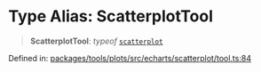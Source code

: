 # Type Alias: ScatterplotTool

> **ScatterplotTool**: *typeof* [`scatterplot`](../variables/scatterplot.md)

Defined in: [packages/tools/plots/src/echarts/scatterplot/tool.ts:84](https://github.com/GeoDaCenter/openassistant/blob/dc72d81a35cf8e46295657303846fbb4ad891993/packages/tools/plots/src/echarts/scatterplot/tool.ts#L84)
